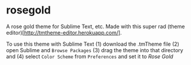 # rosegold
A rose gold theme for Sublime Text, etc. Made with this super rad (theme editor)[http://tmtheme-editor.herokuapp.com/].

To use this theme with Sublime Text (1) download the .tmTheme file (2) open Sublime and `Browse Packages` (3) drag the theme into that directory and (4) select `Color Scheme` from `Preferences` and set it to _Rose Gold_
